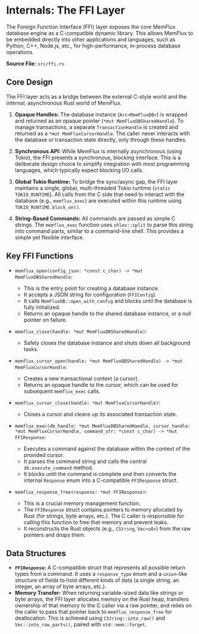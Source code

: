 # Internals: The FFI Layer

The Foreign Function Interface (FFI) layer exposes the core MemFlux database engine as a C-compatible dynamic library. This allows MemFlux to be embedded directly into other applications and languages, such as Python, C++, Node.js, etc., for high-performance, in-process database operations.

**Source File:** `src/ffi.rs`

## Core Design

The FFI layer acts as a bridge between the external C-style world and the internal, asynchronous Rust world of MemFlux.

1.  **Opaque Handles:** The database instance (`Arc<MemFluxDB>`) is wrapped and returned as an opaque pointer (`*mut MemFluxDBSharedHandle`). To manage transactions, a separate `TransactionHandle` is created and returned as a `*mut MemFluxCursorHandle`. The caller never interacts with the database or transaction state directly, only through these handles.

2.  **Synchronous API:** While MemFlux is internally asynchronous (using Tokio), the FFI presents a synchronous, blocking interface. This is a deliberate design choice to simplify integration with most programming languages, which typically expect blocking I/O calls.

3.  **Global Tokio Runtime:** To bridge the sync/async gap, the FFI layer maintains a single, global, multi-threaded Tokio runtime (`static TOKIO_RUNTIME`). All calls from the C side that need to interact with the database (e.g., `memflux_exec`) are executed within this runtime using `TOKIO_RUNTIME.block_on()`.

4.  **String-Based Commands:** All commands are passed as simple C strings. The `memflux_exec` function uses `shlex::split` to parse this string into command parts, similar to a command-line shell. This provides a simple yet flexible interface.

## Key FFI Functions

*   `memflux_open(config_json: *const c_char) -> *mut MemFluxDBSharedHandle`:
    *   This is the entry point for creating a database instance.
    *   It accepts a JSON string for configuration (`FFIConfig`).
    *   It calls `MemFluxDB::open_with_config` and blocks until the database is fully initialized.
    *   Returns an opaque handle to the shared database instance, or a null pointer on failure.

*   `memflux_close(handle: *mut MemFluxDBSharedHandle)`:
    *   Safely closes the database instance and shuts down all background tasks.

*   `memflux_cursor_open(handle: *mut MemFluxDBSharedHandle) -> *mut MemFluxCursorHandle`:
    *   Creates a new transactional context (a cursor).
    *   Returns an opaque handle to the cursor, which can be used for subsequent `memflux_exec` calls.

*   `memflux_cursor_close(handle: *mut MemFluxCursorHandle)`:
    *   Closes a cursor and cleans up its associated transaction state.

*   `memflux_exec(db_handle: *mut MemFluxDBSharedHandle, cursor_handle: *mut MemFluxCursorHandle, command_str: *const c_char) -> *mut FFIResponse`:
    *   Executes a command against the database within the context of the provided cursor.
    *   It parses the command string and calls the central `db.execute_command` method.
    *   It blocks until the command is complete and then converts the internal `Response` enum into a C-compatible `FFIResponse` struct.

*   `memflux_response_free(response: *mut FFIResponse)`:
    *   This is a crucial memory management function.
    *   The `FFIResponse` struct contains pointers to memory allocated by Rust (for strings, byte arrays, etc.). The C caller is responsible for calling this function to free that memory and prevent leaks.
    *   It reconstructs the Rust objects (e.g., `CString`, `Vec<u8>`) from the raw pointers and drops them.

## Data Structures

*   **`FFIResponse`:** A C-compatible struct that represents all possible return types from a command. It uses a `response_type` enum and a `union`-like structure of fields to hold different kinds of data (a single string, an integer, an array of byte arrays, etc.).
*   **Memory Transfer:** When returning variable-sized data like strings or byte arrays, the FFI layer allocates memory on the Rust heap, transfers ownership of that memory to the C caller via a raw pointer, and relies on the caller to pass that pointer back to `memflux_response_free` for deallocation. This is achieved using `CString::into_raw()` and `Vec::into_raw_parts()`, paired with `std::mem::forget`.
